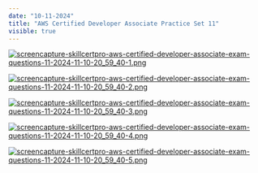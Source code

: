 ```yaml
---
date: "10-11-2024"
title: "AWS Certified Developer Associate Practice Set 11"
visible: true
---
```

<a href="/blog/images/screencapture-skillcertpro-aws-certified-developer-associate-exam-questions-11-2024-11-10-20_59_40-1.png" target="_blank"><img src="/blog/images/screencapture-skillcertpro-aws-certified-developer-associate-exam-questions-11-2024-11-10-20_59_40-1.png" alt="screencapture-skillcertpro-aws-certified-developer-associate-exam-questions-11-2024-11-10-20_59_40-1.png" /></a>

<a href="/blog/images/screencapture-skillcertpro-aws-certified-developer-associate-exam-questions-11-2024-11-10-20_59_40-2.png" target="_blank"><img src="/blog/images/screencapture-skillcertpro-aws-certified-developer-associate-exam-questions-11-2024-11-10-20_59_40-2.png" alt="screencapture-skillcertpro-aws-certified-developer-associate-exam-questions-11-2024-11-10-20_59_40-2.png" /></a>

<a href="/blog/images/screencapture-skillcertpro-aws-certified-developer-associate-exam-questions-11-2024-11-10-20_59_40-3.png" target="_blank"><img src="/blog/images/screencapture-skillcertpro-aws-certified-developer-associate-exam-questions-11-2024-11-10-20_59_40-3.png" alt="screencapture-skillcertpro-aws-certified-developer-associate-exam-questions-11-2024-11-10-20_59_40-3.png" /></a>

<a href="/blog/images/screencapture-skillcertpro-aws-certified-developer-associate-exam-questions-11-2024-11-10-20_59_40-4.png" target="_blank"><img src="/blog/images/screencapture-skillcertpro-aws-certified-developer-associate-exam-questions-11-2024-11-10-20_59_40-4.png" alt="screencapture-skillcertpro-aws-certified-developer-associate-exam-questions-11-2024-11-10-20_59_40-4.png" /></a>

<a href="/blog/images/screencapture-skillcertpro-aws-certified-developer-associate-exam-questions-11-2024-11-10-20_59_40-5.png" target="_blank"><img src="/blog/images/screencapture-skillcertpro-aws-certified-developer-associate-exam-questions-11-2024-11-10-20_59_40-5.png" alt="screencapture-skillcertpro-aws-certified-developer-associate-exam-questions-11-2024-11-10-20_59_40-5.png" /></a>
